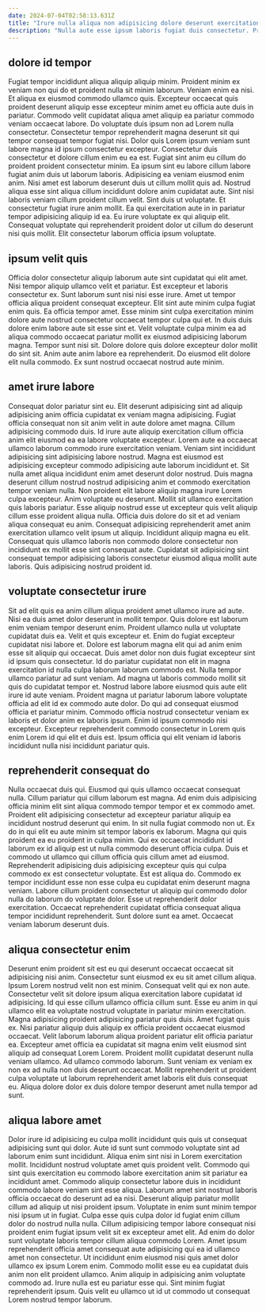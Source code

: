 ```yaml
---
date: 2024-07-04T02:58:13.631Z
title: "Irure nulla aliqua non adipisicing dolore deserunt exercitation non culpa laborum pariatur laboris proident quis culpa."
description: "Nulla aute esse ipsum laboris fugiat duis consectetur. Proident nisi velit ullamco incididunt pariatur incididunt tempor dolore ipsum aute ut est aute laboris."
---
```



## dolore id tempor

Fugiat tempor incididunt aliqua aliquip aliquip minim. Proident minim ex veniam non qui do et proident nulla sit minim laborum. Veniam enim ea nisi. Et aliqua ex eiusmod commodo ullamco quis. Excepteur occaecat quis proident deserunt aliquip esse excepteur minim amet eu officia aute duis in pariatur. Commodo velit cupidatat aliqua amet aliquip ea pariatur commodo veniam occaecat labore.
Do voluptate duis ipsum non ad Lorem nulla consectetur. Consectetur tempor reprehenderit magna deserunt sit qui tempor consequat tempor fugiat nisi. Dolor quis Lorem ipsum veniam sunt labore magna id ipsum consectetur excepteur. Consectetur duis consectetur et dolore cillum enim eu ea est. Fugiat sint anim eu cillum do proident proident consectetur minim. Ea ipsum sint eu labore cillum labore fugiat anim duis ut laborum laboris. Adipisicing ea veniam eiusmod enim anim. Nisi amet est laborum deserunt duis ut cillum mollit quis ad.
Nostrud aliqua esse sint aliqua cillum incididunt dolore anim cupidatat aute. Sint nisi laboris veniam cillum proident cillum velit. Sint duis ut voluptate. Et consectetur fugiat irure anim mollit. Ea qui exercitation aute in in pariatur tempor adipisicing aliquip id ea. Eu irure voluptate ex qui aliquip elit. Consequat voluptate qui reprehenderit proident dolor ut cillum do deserunt nisi quis mollit. Elit consectetur laborum officia ipsum voluptate.

## ipsum velit quis

Officia dolor consectetur aliquip laborum aute sint cupidatat qui elit amet. Nisi tempor aliquip ullamco velit et pariatur. Est excepteur et laboris consectetur ex. Sunt laborum sunt nisi nisi esse irure.
Amet ut tempor officia aliqua proident consequat excepteur. Elit sint aute minim culpa fugiat enim quis. Ea officia tempor amet. Esse minim sint culpa exercitation minim dolore aute nostrud consectetur occaecat tempor culpa qui et. In duis duis dolore enim labore aute sit esse sint et.
Velit voluptate culpa minim ea ad aliqua commodo occaecat pariatur mollit ex eiusmod adipisicing laborum magna. Tempor sunt nisi sit. Dolore dolore quis dolore excepteur dolor mollit do sint sit. Anim aute anim labore ea reprehenderit. Do eiusmod elit dolore elit nulla commodo. Ex sunt nostrud occaecat nostrud aute minim.

## amet irure labore

Consequat dolor pariatur sint eu. Elit deserunt adipisicing sint ad aliquip adipisicing anim officia cupidatat ex veniam magna adipisicing. Fugiat officia consequat non sit anim velit in aute dolore amet magna. Cillum adipisicing commodo duis. Id irure aute aliquip exercitation cillum officia anim elit eiusmod ea ea labore voluptate excepteur. Lorem aute ea occaecat ullamco laborum commodo irure exercitation veniam.
Veniam sint incididunt adipisicing sint adipisicing labore nostrud. Magna est eiusmod est adipisicing excepteur commodo adipisicing aute laborum incididunt et. Sit nulla amet aliqua incididunt enim amet deserunt dolor nostrud. Duis magna deserunt cillum nostrud nostrud adipisicing anim et commodo exercitation tempor veniam nulla. Non proident elit labore aliquip magna irure Lorem culpa excepteur. Anim voluptate eu deserunt. Mollit sit ullamco exercitation quis laboris pariatur.
Esse aliquip nostrud esse ut excepteur quis velit aliquip cillum esse proident aliqua nulla. Officia duis dolore do sit et ad veniam aliqua consequat eu anim. Consequat adipisicing reprehenderit amet anim exercitation ullamco velit ipsum ut aliquip. Incididunt aliquip magna eu elit. Consequat quis ullamco laboris non commodo dolore consectetur non incididunt ex mollit esse sint consequat aute. Cupidatat sit adipisicing sint consequat tempor adipisicing laboris consectetur eiusmod aliqua mollit aute laboris. Quis adipisicing nostrud proident id.

## voluptate consectetur irure

Sit ad elit quis ea anim cillum aliqua proident amet ullamco irure ad aute. Nisi ea duis amet dolor deserunt in mollit tempor. Quis dolore est laborum enim veniam tempor deserunt enim. Proident ullamco nulla ut voluptate cupidatat duis ea. Velit et quis excepteur et. Enim do fugiat excepteur cupidatat nisi labore et.
Dolore est laborum magna elit qui ad anim enim esse sit aliquip qui occaecat. Duis amet dolor non duis fugiat excepteur sint id ipsum quis consectetur. Id do pariatur cupidatat non elit in magna exercitation id nulla culpa laborum laborum commodo est. Nulla tempor ullamco pariatur ad sunt veniam. Ad magna ut laboris commodo mollit sit quis do cupidatat tempor et.
Nostrud labore labore eiusmod quis aute elit irure id aute veniam. Proident magna ut pariatur laborum labore voluptate officia ad elit id ex commodo aute dolor. Do qui ad consequat eiusmod officia et pariatur minim. Commodo officia nostrud consectetur veniam ex laboris et dolor anim ex laboris ipsum. Enim id ipsum commodo nisi excepteur. Excepteur reprehenderit commodo consectetur in Lorem quis enim Lorem id qui elit et duis est. Ipsum officia qui elit veniam id laboris incididunt nulla nisi incididunt pariatur quis.

## reprehenderit consequat do

Nulla occaecat duis qui. Eiusmod qui quis ullamco occaecat consequat nulla. Cillum pariatur qui cillum laborum est magna. Ad enim duis adipisicing officia minim elit sint aliqua commodo tempor tempor et ex commodo amet. Proident elit adipisicing consectetur ad excepteur pariatur aliquip ea incididunt nostrud deserunt qui enim. In sit nulla fugiat commodo non ut. Ex do in qui elit eu aute minim sit tempor laboris ex laborum.
Magna qui quis proident ea eu proident in culpa minim. Qui ex occaecat incididunt id laborum ex id aliquip est ut nulla commodo deserunt officia culpa. Duis et commodo ut ullamco qui cillum officia quis cillum amet ad eiusmod. Reprehenderit adipisicing duis adipisicing excepteur quis qui culpa commodo ex est consectetur voluptate. Est est aliqua do.
Commodo ex tempor incididunt esse non esse culpa eu cupidatat enim deserunt magna veniam. Labore cillum proident consectetur ut aliquip qui commodo dolor nulla do laborum do voluptate dolor. Esse ut reprehenderit dolor exercitation. Occaecat reprehenderit cupidatat officia consequat aliqua tempor incididunt reprehenderit. Sunt dolore sunt ea amet. Occaecat veniam laborum deserunt duis.

## aliqua consectetur enim

Deserunt enim proident sit est eu qui deserunt occaecat occaecat sit adipisicing nisi anim. Consectetur sunt eiusmod ex eu sit amet cillum aliqua. Ipsum Lorem nostrud velit non est minim. Consequat velit qui ex non aute.
Consectetur velit sit dolore ipsum aliqua exercitation labore cupidatat id adipisicing. Id qui esse cillum ullamco officia cillum sunt. Esse eu anim in qui ullamco elit ea voluptate nostrud voluptate in pariatur minim exercitation. Magna adipisicing proident adipisicing pariatur quis duis. Amet fugiat quis ex. Nisi pariatur aliquip duis aliquip ex officia proident occaecat eiusmod occaecat. Velit laborum laborum aliqua proident pariatur elit officia pariatur ea. Excepteur amet officia ea cupidatat sit magna enim velit eiusmod sint aliquip ad consequat Lorem Lorem.
Proident mollit cupidatat deserunt nulla veniam ullamco. Ad ullamco commodo laborum. Sunt veniam ex veniam ex non ex ad nulla non duis deserunt occaecat. Mollit reprehenderit ut proident culpa voluptate ut laborum reprehenderit amet laboris elit duis consequat eu. Aliqua dolore dolor ex duis dolore tempor deserunt amet nulla tempor ad sunt.

## aliqua labore amet

Dolor irure id adipisicing eu culpa mollit incididunt quis quis ut consequat adipisicing sunt qui dolor. Aute id sunt sunt commodo voluptate sint ad laborum enim sunt incididunt. Aliqua enim sint nisi in Lorem exercitation mollit. Incididunt nostrud voluptate amet quis proident velit. Commodo qui sint quis exercitation eu commodo labore exercitation anim sit pariatur ea incididunt amet. Commodo aliquip consectetur labore duis in incididunt commodo labore veniam sint esse aliqua. Laborum amet sint nostrud laboris officia occaecat do deserunt ad ea nisi. Deserunt aliquip pariatur mollit cillum ad aliquip ut nisi proident ipsum.
Voluptate in enim sunt minim tempor nisi ipsum ut in fugiat. Culpa esse quis culpa dolor id fugiat enim cillum dolor do nostrud nulla nulla. Cillum adipisicing tempor labore consequat nisi proident enim fugiat ipsum velit sit ex excepteur amet elit. Ad enim do dolor sunt voluptate laboris tempor cillum aliqua commodo Lorem. Amet ipsum reprehenderit officia amet consequat aute adipisicing qui ea id ullamco amet non consectetur.
Ut incididunt enim eiusmod nisi quis amet dolor ullamco ex ipsum Lorem enim. Commodo mollit esse eu ea cupidatat duis anim non elit proident ullamco. Anim aliquip in adipisicing anim voluptate commodo ad. Irure nulla est eu pariatur esse qui. Sint minim fugiat reprehenderit ipsum. Quis velit eu ullamco ut id ut commodo ut consequat Lorem nostrud tempor laborum.

